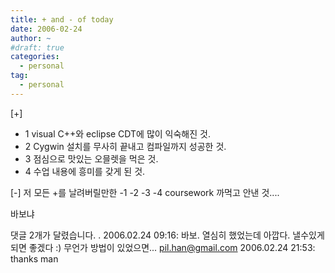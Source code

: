 ```yaml
---
title: + and - of today
date: 2006-02-24
author: ~
#draft: true
categories:
  - personal
tag:
  - personal
---
```




[+] 
+ 1 visual C++와 eclipse CDT에 많이 익숙해진 것.
+ 2 Cygwin 설치를 무사히 끝내고 컴파일까지 성공한 것.
+ 3 점심으로 맛있는 오믈렛을 먹은 것.
+ 4 수업 내용에 흥미를 갖게 된 것.

[-]
저 모든 +를 날려버릴만한
-1 -2 -3 -4 coursework 까먹고 안낸 것....

바보냐



 댓글  2개가 달렸습니다.
. 2006.02.24 09:16: 
바보. 
열심히 했었는데 아깝다. 
낼수있게 되면 좋겠다 :) 무언가 방법이 있었으면...
pil.han@gmail.com 2006.02.24 21:53: 
thanks man




